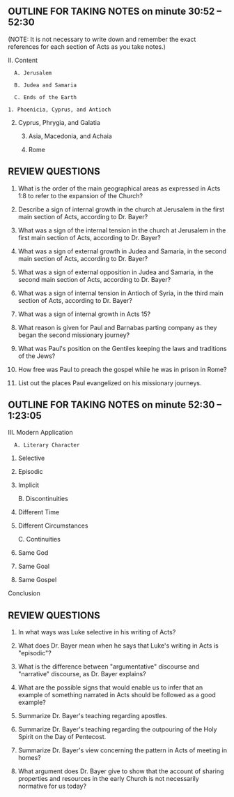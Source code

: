 ## OUTLINE FOR TAKING NOTES on minute 30:52 – 52:30

(NOTE: It is not necessary to write down and remember the exact references for each section of Acts as you take notes.)

II. Content

      A. Jerusalem

      B. Judea and Samaria 

      C. Ends of the Earth 

  	1. Phoenicia, Cyprus, and Antioch 

2. Cyprus, Phrygia, and Galatia 

  	3. Asia, Macedonia, and Achaia 

  	4. Rome 


## REVIEW QUESTIONS

1. What is the order of the main geographical areas as expressed in Acts 1:8 to refer to the expansion of the Church?
       
2. Describe a sign of internal growth in the church at Jerusalem in the first main section of Acts, according to Dr. Bayer?
       
3. What was a sign of the internal tension in the church at Jerusalem in the first main section of Acts, according to Dr. Bayer?
       
4. What was a sign of external growth in Judea and Samaria, in the second main section of Acts, according to Dr. Bayer?
       
5. What was a sign of external opposition in Judea and Samaria, in the second main section of Acts, according to Dr. Bayer?
       
6. What was a sign of internal tension in Antioch of Syria, in the third main section of Acts, according to Dr. Bayer?
       
7. What was a sign of internal growth in Acts 15?
       
8. What reason is given for Paul and Barnabas parting company as they began the second missionary journey?
       
9. What was Paul's position on the Gentiles keeping the laws and traditions of the Jews?
       
10. How free was Paul to preach the gospel while he was in prison in Rome?
       
11. List out the places Paul evangelized on his missionary journeys.

 
## OUTLINE FOR TAKING NOTES on minute 52:30 – 1:23:05

III. Modern Application

      A. Literary Character

1. Selective 

2. Episodic 

3. Implicit 

      B. Discontinuities

1. Different Time

2. Different Circumstances 

      C. Continuities 

1. Same God 

2. Same Goal

3. Same Gospel

Conclusion 


## REVIEW QUESTIONS

1. In what ways was Luke selective in his writing of Acts?
       
2. What does Dr. Bayer mean when he says that Luke's writing in Acts is "episodic"?
       
3. What is the difference between "argumentative" discourse and "narrative" discourse, as Dr. Bayer explains?
       
4. What are the possible signs that would enable us to infer that an example of something narrated in Acts should be followed as a good example?
       
5. Summarize Dr. Bayer's teaching regarding apostles.
       
6. Summarize Dr. Bayer's teaching regarding the outpouring of the Holy Spirit on the Day of Pentecost.
       
7. Summarize Dr. Bayer's view concerning the pattern in Acts of meeting in homes?
       
8. What argument does Dr. Bayer give to show that the account of sharing properties and resources in the early Church is not necessarily normative for us today?

